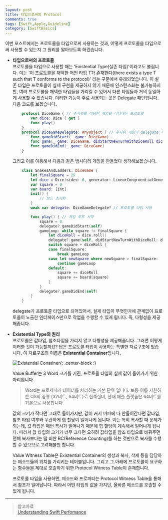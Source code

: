 ```yaml
---
layout: post
title: 타입으로써의 Protocol
comments: true
tags: [Swift,Apple,Guideline]
category: [SwiftBasics]
---  
```


이번 포스트에서는 프로토콜을 타입으로써 사용하는 것과, 어떻게 프로토콜을 타입으로써 사용할 수 있는지 그 원리를 알아보도록 하겠습니다.  

* **타입으로써의 프로토콜**  
   프로토콜을 타입으로 사용할 때는 'Existential Type(실존 타입)'이라고도 불립니다. 이는 '이 프로토콜을 채택한 어떤 타입 T가 존재한다(there exists a type T such that T conforms to the protocol)' 라는 구문에서 유래되었습니다. 이 실존 타입은 프로토콜이 실제 구현을 제공하지 않기 때문에 인스턴스화는 불가능하지만, 여러 프로토콜을 채택한 타입들을 가리킬 수 있어서 다른 타입들과 거의 동일하게 사용할 수 있습니다. 이러한 기능이 주로 사용되는 곳은 Delegate 패턴입니다. 다음 코드를 보겠습니다.  

    ```swift
        protocol DiceGame { // 주사위를 이용한 게임을 나타내는 프로토콜
            var dice: Dice { get }
            func play()
        }
        protocol DiceGameDelegate: AnyObject { // 주사위 게임의 delegate 객체를 위한 프로토콜
            func gameDidStart(_ game: DiceGame)
            func game(_ game: DiceGame, didStartNewTurnWithDiceRoll diceRoll: Int)
            func gameDidEnd(_ game: DiceGame)
        }
    ```  
   그리고 이를 이용해서 다음과 같은 뱀사다리 게임을 만들었다 생각해보겠습니다.

    ```swift
        class SnakesAndLadders: DiceGame {
            let finalSquare = 25
            let dice = Dice(sides: 6, generator: LinearCongruentialGenerator())
            var square = 0
            var board: [Int]
            init() {
                // 보드 초기화
            }
            weak var delegate: DiceGameDelegate? // 프로토콜 타입 사용

            func play() { // 게임 루프 시작 
                square = 0
                delegate?.gameDidStart(self)
                gameLoop: while square != finalSquare {
                    let diceRoll = dice.roll()
                    delegate?.game(self, didStartNewTurnWithDiceRoll: diceRoll)
                    switch square + diceRoll {
                    case finalSquare:
                        break gameLoop
                    case let newSquare where newSquare > finalSquare:
                        continue gameLoop
                    default:
                        square += diceRoll
                        square += board[square]
                    }
                }
                delegate?.gameDidEnd(self)
            }
        }
    ```  
    delegate가 프로토콜 타입으로 되어있어서, 실제 타입이 무엇인가에 관계없이 프로토콜이 노출한 인터페이스만으로 작업을 수행할 수 있게 됩니다. 즉, 다형성을 제공해줍니다. 

* **Existential Type의 원리**  
  프로토콜은 값타입, 참조타입을 가리지 않고 다형성을 제공해줍니다. 그러면 어떻게 이러한 것이 가능할까요? 답은 프로토콜 타입이 사용하는 특별한 자료구조에 있습니다. 이 자료구조의 이름은  **Existential Container**입니다.  

  ![Existential Conatiner]({{"/img/ExistentialContainer.png"}}){: .center-block :}

  Value Buffer는 3 Word 크기를 기진, 프로토콜 타입의 실제 값이 들어가기 위한 자리입니다. 

  > Word는 프로세서가 데이터를 처리하는 기본 단위 입니다. 보통 이를 지원하는 OS의 종류 (32비트, 64비트)로 친숙한데, 현재 애플 플랫폼은 64비트를 기본으로 사용합니다. 
  
  값의 크기가 작다면 그대로 들어가지만, 값이 커서 버퍼에 다 안들어간다면 값타입, 참조 타입 여부와 무관하게 힙 할당이 일어나게 됩니다. 이는 특히 복사할 때 문제가 되는데, 값 타입은 매번 복사가 일어나기 때문에 힙 할당이 계속해서 일어나게 됩니다. 따라서 값 타입의 크기가 너무 크다면 오히려 값타입을 참조 타입으로 바꿔주면 전체 복사보다는 덜 비싼 RC(Reference Counting)를 하는 것만으로 복사를 수행할 수 있으므로 고려해볼만 합니다.  

  Value Witness Table은 Existential Container의 생성과 복사, 삭제 등을 담당하는 메소드들의 위치를 가리키는 테이블입니다. 그리고 그 아래에 프로토콜이 요구하는 함수들을 제대로 호출하기 위한 Protocol Witness Table이 존재합니다. 

  프로토콜 타입을 사용하면, 메소드와 프로퍼티는 Protocol Witness Table을 통해서 참조가 일어납니다. 따라서 어떤 타입의 값을 가지던, 올바른 메소드를 호출할 수 있게 됩니다.

---  

> 참고자료  
>  [Understanding Swift Perfomance](https://jcsoohwancho.github.io/2019-11-07-타입으로써의-Protocol/)